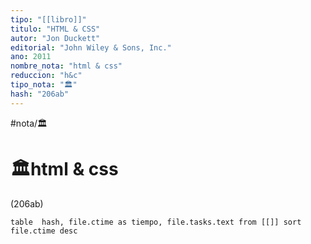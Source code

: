 ```yaml
---
tipo: "[[libro]]"
titulo: "HTML & CSS"
autor: "Jon Duckett"
editorial: "John Wiley & Sons, Inc."
ano: 2011
nombre_nota: "html & css"
reduccion: "h&c"
tipo_nota: "🏛️"
hash: "206ab"
---
```

#nota/🏛️

# 🏛️html & css
<div>(206ab)</div>


```dataview
table  hash, file.ctime as tiempo, file.tasks.text from [[]] sort file.ctime desc

```